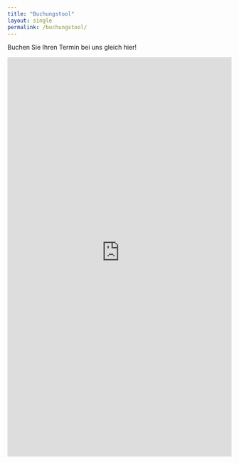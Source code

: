 ```yaml
---
title: "Buchungstool"
layout: single
permalink: /buchungstool/
---
```

Buchen Sie Ihren Termin bei uns gleich hier!
<iframe src="https://bacherplatz.vet-booking.net" width="100%" height="900" style="border:0;" allowfullscreen="" loading="lazy" referrerpolicy="no-referrer-when-downgrade"></iframe>